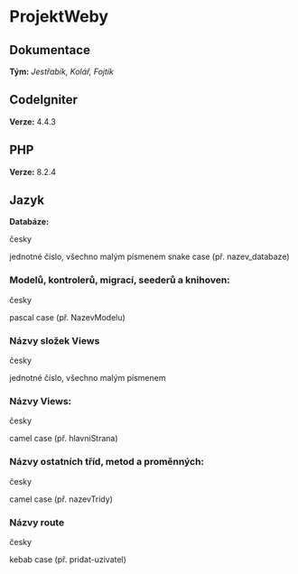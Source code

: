 # ProjektWeby
## Dokumentace
**Tým:** *Jestřabík, Kolář, Fojtík*
## CodeIgniter
**Verze:** 4.4.3
## PHP
**Verze:** 8.2.4
## Jazyk
**Databáze:**

česky

jednotné číslo, všechno malým písmenem
snake case (př. nazev_databaze)
### Modelů, kontrolerů, migrací, seederů a knihoven:
česky

pascal case (př. NazevModelu)
### Názvy složek Views
česky

jednotné číslo, všechno malým písmenem

### Názvy Views:
česky

camel case (př. hlavniStrana)
### Názvy ostatních tříd, metod a proměnných:
česky

camel case (př. nazevTridy)

### Názvy route
česky

kebab case (př. pridat-uzivatel)
